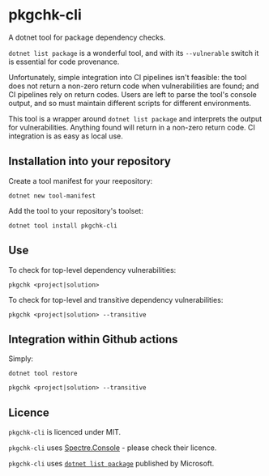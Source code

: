 # pkgchk-cli

A dotnet tool for package dependency checks.

`dotnet list package` is a wonderful tool, and with its `--vulnerable` switch it is essential for code provenance. 

Unfortunately, simple integration into CI pipelines isn't feasible: the tool does not return a non-zero return code when vulnerabilities are found; and CI pipelines rely on return codes. Users are left to parse the tool's console output, and so must maintain different scripts for different environments.

This tool is a wrapper around `dotnet list package` and interprets the output for vulnerabilities. Anything found will return in a non-zero return code. CI integration is as easy as local use.

## Installation into your repository

Create a tool manifest for your reepository:

```dotnet new tool-manifest```

Add the tool to your repository's toolset:

```dotnet tool install pkgchk-cli```

## Use

To check for top-level dependency vulnerabilities:

```pkgchk <project|solution>```

To check for top-level and transitive dependency vulnerabilities:

```pkgchk <project|solution> --transitive```


## Integration within Github actions

Simply:

```dotnet tool restore```

```pkgchk <project|solution> --transitive```

## Licence

`pkgchk-cli` is licenced under MIT.

`pkgchk-cli` uses [Spectre.Console](https://spectreconsole.net/) - please check their licence.

`pkgchk-cli` uses [`dotnet list package`](https://learn.microsoft.com/en-us/dotnet/core/tools/dotnet-list-package) published by Microsoft.